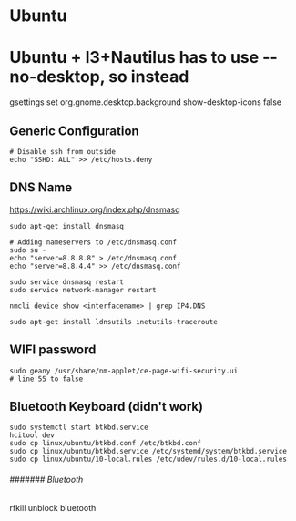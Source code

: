 # Ubuntu

# Ubuntu + I3+Nautilus has to use --no-desktop, so instead

gsettings set org.gnome.desktop.background show-desktop-icons false

## Generic Configuration

```
# Disable ssh from outside
echo "SSHD: ALL" >> /etc/hosts.deny
```

## DNS Name

https://wiki.archlinux.org/index.php/dnsmasq

```
sudo apt-get install dnsmasq

# Adding nameservers to /etc/dnsmasq.conf
sudo su -
echo "server=8.8.8.8" > /etc/dnsmasq.conf
echo "server=8.8.4.4" >> /etc/dnsmasq.conf

sudo service dnsmasq restart
sudo service network-manager restart

nmcli device show <interfacename> | grep IP4.DNS

sudo apt-get install ldnsutils inetutils-traceroute

```

## WIFI password

```
sudo geany /usr/share/nm-applet/ce-page-wifi-security.ui 
# line 55 to false
```

## Bluetooth Keyboard (didn't work)

```
sudo systemctl start btkbd.service 
hcitool dev
sudo cp linux/ubuntu/btkbd.conf /etc/btkbd.conf 
sudo cp linux/ubuntu/btkbd.service /etc/systemd/system/btkbd.service 
sudo cp linux/ubuntu/10-local.rules /etc/udev/rules.d/10-local.rules 
```

###### ####### Bluetooth

rfkill unblock bluetooth
